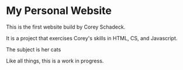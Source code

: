 # My Personal Website

This is the first website build by Corey Schadeck.

It is a project that exercises Corey's skills in HTML, CS, and Javascript.

The subject is her cats

Like all things, this is a work in progress.